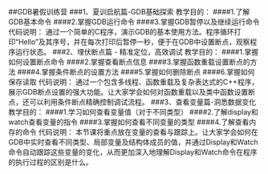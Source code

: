 ##GDB暑假训练营
###1、夏训启航篇-GDB基础探索
教学目的：
  ####1.了解GDB基本命令
  ####2.掌握GDB运行命令
  ####3.掌握GDB暂停以及继续运行命令
代码说明：
通过一个简单的C程序，演示GDB的基本使用方法。程序循环打印“Hello”及其序号，并在每次打印后暂停一秒，便于在GDB中设置断点，观察程序运行状态。
###2、埋伏断点篇 - 精准定位，高效调试
教学目的：
  ####1.掌握如何设置断点命令
  ####2.掌握查看断点信息
  ####3.掌握函数重载设置断点的方法
  ####4.掌握条件断点的设置方法
  ####5.掌握如何删除断点
  ####6.掌握如何保存读取
代码说明：
通过一个包含多线程、函数重载及复杂表达式的C++程序，展示GDB断点设置的强大功能。让大家学会如何对函数重载以及类中函数设置断点，还可以利用条件断点精确控制调试流程。
###3、查看变量篇-洞悉数据变化
教学目的：
  ####1.学习如何查看变量值（对于不同类型）
  ####2.了解display和watch查看变量的指令
  ####3.掌握如何查看不同变量的类型
  ####4.了解查看内存的命令
代码说明：
本节课将重点放在变量的查看与跟踪上。让大家学会如何在GDB中实时查看不同类型、局部变量及结构体成员的值，并通过Display和Watch命令自动跟踪这些变量的变化，从而更加深入地理解Display和Watch命令在程序的执行过程的区别是什么。
